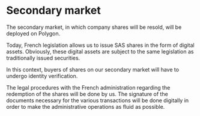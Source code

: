 # Secondary market

The secondary market, in which company shares will be resold, will be deployed on Polygon.

Today, French legislation allows us to issue SAS shares in the form of digital assets. Obviously, these digital assets are subject to the same legislation as traditionally issued securities.

In this context, buyers of shares on our secondary market will have to undergo identity verification.

The legal procedures with the French administration regarding the redemption of the shares will be done by us. 
The signature of the documents necessary for the various transactions will be done digitally in order to make the administrative operations as fluid as possible.

